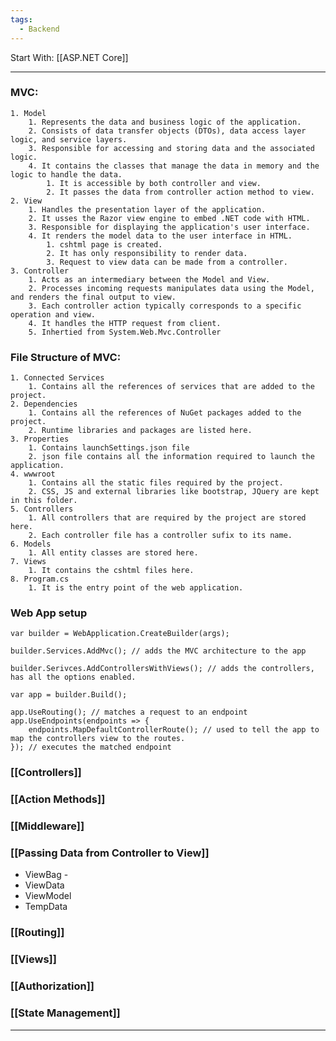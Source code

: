 ```yaml
---
tags:
  - Backend
---
```


Start With: [[ASP.NET Core]]

---
### **MVC:**
	1. Model
		1. Represents the data and business logic of the application.
		2. Consists of data transfer objects (DTOs), data access layer logic, and service layers.
		3. Responsible for accessing and storing data and the associated logic.
		4. It contains the classes that manage the data in memory and the logic to handle the data.
			1. It is accessible by both controller and view.
			2. It passes the data from controller action method to view.
	2. View
		1. Handles the presentation layer of the application.
		2. It usses the Razor view engine to embed .NET code with HTML.
		3. Responsible for displaying the application's user interface.
		4. It renders the model data to the user interface in HTML.
			1. cshtml page is created.
			2. It has only responsibility to render data.
			3. Request to view data can be made from a controller.
	3. Controller
		1. Acts as an intermediary between the Model and View.
		2. Processes incoming requests manipulates data using the Model, and renders the final output to view.
		3. Each controller action typically corresponds to a specific operation and view.
		4. It handles the HTTP request from client.
		5. Inhertied from System.Web.Mvc.Controller
### **File Structure of MVC:**
	1. Connected Services 
		1. Contains all the references of services that are added to the project.
	2. Dependencies 
		1. Contains all the references of NuGet packages added to the project.
		2. Runtime libraries and packages are listed here.
	3. Properties 
		1. Contains launchSettings.json file
		2. json file contains all the information required to launch the application.
	4. wwwroot
		1. Contains all the static files required by the project.
		2. CSS, JS and external libraries like bootstrap, JQuery are kept in this folder.
	5. Controllers 
		1. All controllers that are required by the project are stored here.
		2. Each controller file has a controller sufix to its name.
	6. Models
		1. All entity classes are stored here.
	7. Views
		1. It contains the cshtml files here.
	8. Program.cs
		1. It is the entry point of the web application.
### Web App setup
```
var builder = WebApplication.CreateBuilder(args);

builder.Services.AddMvc(); // adds the MVC architecture to the app

builder.Serivces.AddControllersWithViews(); // adds the controllers, has all the options enabled.

var app = builder.Build();

app.UseRouting(); // matches a request to an endpoint
app.UseEndpoints(endpoints => {
	endpoints.MapDefaultControllerRoute(); // used to tell the app to map the controllers view to the routes.
}); // executes the matched endpoint
```
### [[Controllers]]
### [[Action Methods]]
### [[Middleware]]
### [[Passing Data from Controller to View]]
- ViewBag -
- ViewData
- ViewModel
- TempData
### [[Routing]]
### [[Views]]
### [[Authorization]]
### [[State Management]]

---
